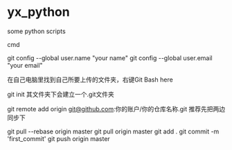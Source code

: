 # yx_python
some python scripts

cmd

git config --global user.name "your name"
git config --global user.email "your email"


在自己电脑里找到自己所要上传的文件夹，右键Git Bash here


git init
其文件夹下会建立一个.git文件夹


git remote add origin git@github.com:你的账户/你的仓库名称.git
推荐先把两边同步下


git pull --rebase origin master
git pull origin master
git add .
git commit -m 'first_commit'
git push origin master
